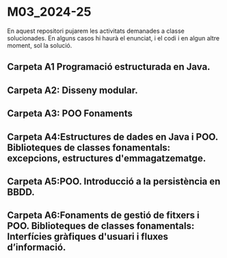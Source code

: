 # M03_2024-25

En aquest repositori pujarem les activitats demanades a classe solucionades.
En alguns casos hi haurà el enunciat, i el codi i en algun altre moment, sol la solució.

## Carpeta A1 Programació estructurada en Java.

## Carpeta A2: Disseny modular. 

## Carpeta A3: POO Fonaments 

## Carpeta A4:Estructures de dades en Java i POO. Biblioteques de classes fonamentals: excepcions, estructures d'emmagatzematge.

## Carpeta A5:POO. Introducció a la persistència en BBDD. 

## Carpeta A6:Fonaments de gestió de fitxers i POO. Biblioteques de classes fonamentals: Interfícies gràfiques d'usuari i fluxes d’informació.
